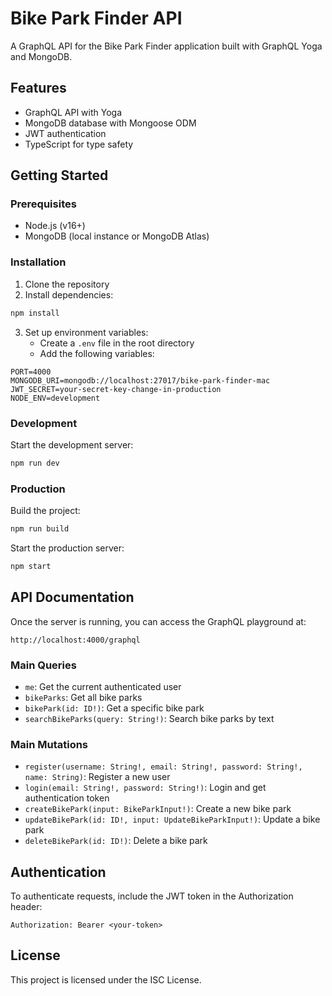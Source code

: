 # Bike Park Finder API

A GraphQL API for the Bike Park Finder application built with GraphQL Yoga and MongoDB.

## Features

- GraphQL API with Yoga
- MongoDB database with Mongoose ODM
- JWT authentication
- TypeScript for type safety

## Getting Started

### Prerequisites

- Node.js (v16+) 
- MongoDB (local instance or MongoDB Atlas)

### Installation

1. Clone the repository
2. Install dependencies:

```bash
npm install
```

3. Set up environment variables:
   - Create a `.env` file in the root directory
   - Add the following variables:

```
PORT=4000
MONGODB_URI=mongodb://localhost:27017/bike-park-finder-mac
JWT_SECRET=your-secret-key-change-in-production
NODE_ENV=development
```

### Development

Start the development server:

```bash
npm run dev
```

### Production

Build the project:

```bash
npm run build
```

Start the production server:

```bash
npm start
```

## API Documentation

Once the server is running, you can access the GraphQL playground at:

```
http://localhost:4000/graphql
```

### Main Queries

- `me`: Get the current authenticated user
- `bikeParks`: Get all bike parks
- `bikePark(id: ID!)`: Get a specific bike park
- `searchBikeParks(query: String!)`: Search bike parks by text

### Main Mutations

- `register(username: String!, email: String!, password: String!, name: String)`: Register a new user
- `login(email: String!, password: String!)`: Login and get authentication token
- `createBikePark(input: BikeParkInput!)`: Create a new bike park
- `updateBikePark(id: ID!, input: UpdateBikeParkInput!)`: Update a bike park
- `deleteBikePark(id: ID!)`: Delete a bike park

## Authentication

To authenticate requests, include the JWT token in the Authorization header:

```
Authorization: Bearer <your-token>
```

## License

This project is licensed under the ISC License. 
